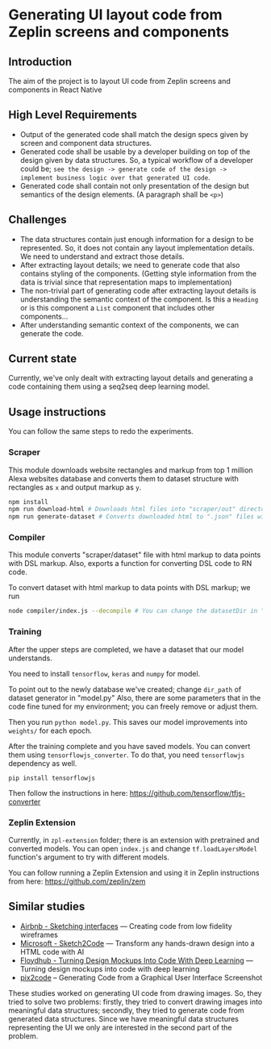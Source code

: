 # Generating UI layout code from Zeplin screens and components
## Introduction
The aim of the project is to layout UI code from Zeplin screens and components in React Native

## High Level Requirements
* Output of the generated code shall match the design specs given by screen and component data structures.
* Generated code shall be usable by a developer building on top of the design given by data structures. So, a typical workflow of a developer could be; `see the design -> generate code of the design -> implement business logic over that generated UI code`.
* Generated code shall contain not only presentation of the design but semantics of the design elements. (A paragraph shall be `<p>`)

## Challenges
* The data structures contain just enough information for a design to be represented. So, it does not contain any layout implementation details. We need to understand and extract those details.
* After extracting layout details; we need to generate code that also contains styling of the components. (Getting style information from the data is trivial since that representation maps to implementation)
* The non-trivial part of generating code after extracting layout details is understanding the semantic context of the component. Is this a `Heading` or is this component a `List` component that includes other components…
* After understanding semantic context of the components, we can generate the code.

## Current state
Currently, we've only dealt with extracting layout details and generating a code containing them using a seq2seq deep learning model.

## Usage instructions
You can follow the same steps to redo the experiments.

### Scraper
This module downloads website rectangles and markup from top 1 million Alexa websites database and converts them to dataset structure with rectangles as `x` and output markup as `y`.

```sh
npm install
npm run download-html # Downloads html files into "scraper/out" directory
npm run generate-dataset # Converts downloaded html to ".json" files with dataset file structure.
```

### Compiler
This module converts "scraper/dataset" file with html markup to data points with DSL markup. Also, exports a function for converting DSL code to RN code.

To convert dataset with html markup to data points with DSL markup; we run
```sh
node compiler/index.js --decompile # You can change the datasetDir in "compiler/index.js" to point another folder
```

### Training
After the upper steps are completed, we have a dataset that our model understands.

You need to install `tensorflow`, `keras` and `numpy` for model.

To point out to the newly database we've created; change `dir_path` of dataset generator in "model.py"
Also, there are some parameters that in the code fine tuned for my environment; you can freely remove or adjust them.

Then you run `python model.py`. This saves our model improvements into `weights/` for each epoch.

After the training complete and you have saved models. You can convert them using `tensorflowjs_converter`. To do that, you need `tensorflowjs` dependency as well.
```
pip install tensorflowjs
```

Then follow the instructions in here: https://github.com/tensorflow/tfjs-converter

### Zeplin Extension
Currently, in `zpl-extension` folder; there is an extension with pretrained and converted models. You can open `index.js` and change `tf.loadLayersModel` function's argument to try with different models.

You can follow running a Zeplin Extension and using it in Zeplin instructions from here: https://github.com/zeplin/zem

## Similar studies
* [Airbnb - Sketching interfaces](https://airbnb.design/sketching-interfaces/) — Creating code from low fidelity wireframes
* [Microsoft - Sketch2Code](https://sketch2code.azurewebsites.net/) — Transform any hands-drawn design into a HTML code with AI
* [Floydhub - Turning Design Mockups Into Code With Deep Learning](https://blog.floydhub.com/turning-design-mockups-into-code-with-deep-learning/) — Turning design mockups into code with deep learning
* [pix2code](https://github.com/tonybeltramelli/pix2code) – Generating Code from a Graphical User Interface Screenshot

These studies worked on generating UI code from drawing images. So, they tried to solve two problems: firstly, they tried to convert drawing images into meaningful data structures; secondly, they tried to generate code from generated data structures. Since we have meaningful data structures representing the UI we only are interested in the second part of the problem.
